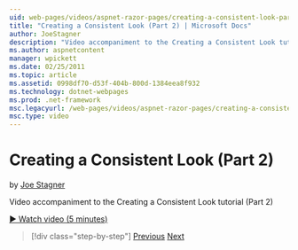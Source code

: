 ```yaml
---
uid: web-pages/videos/aspnet-razor-pages/creating-a-consistent-look-part-2
title: "Creating a Consistent Look (Part 2) | Microsoft Docs"
author: JoeStagner
description: "Video accompaniment to the Creating a Consistent Look tutorial (Part 2)"
ms.author: aspnetcontent
manager: wpickett
ms.date: 02/25/2011
ms.topic: article
ms.assetid: 0998df70-d53f-404b-800d-1384eea8f932
ms.technology: dotnet-webpages
ms.prod: .net-framework
msc.legacyurl: /web-pages/videos/aspnet-razor-pages/creating-a-consistent-look-part-2
msc.type: video
---
```

Creating a Consistent Look (Part 2)
====================
by [Joe Stagner](https://github.com/JoeStagner)

Video accompaniment to the Creating a Consistent Look tutorial (Part 2)

[&#9654; Watch video (5 minutes)](https://channel9.msdn.com/Blogs/ASP-NET-Site-Videos/creating-a-consistent-look-part-2)

>[!div class="step-by-step"]
[Previous](creating-a-consistent-look-part-1.md)
[Next](working-with-forms-part-1.md)